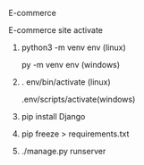 E-commerce

E-commerce site activate

1. python3 -m venv env (linux)

    py -m venv env (windows)

2. . env/bin/activate (linux)

   .env/scripts/activate(windows)


3. pip install Django

4. pip freeze > requirements.txt

5. ./manage.py runserver 


